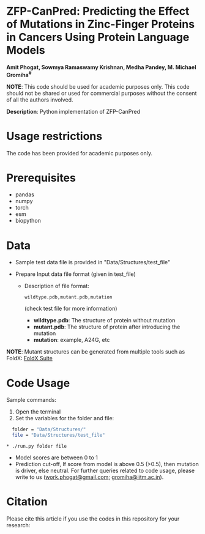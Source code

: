 # ZFP-CanPred: Predicting the Effect of Mutations in Zinc-Finger Proteins in Cancers Using Protein Language Models
**Amit Phogat, Sowmya Ramaswamy Krishnan, Medha Pandey, M. Michael Gromiha<sup>#</sup>**

**NOTE**: This code should be used for academic purposes only. This code should not be shared or used for commercial purposes without the consent of all the authors involved.

**Description**: Python implementation of ZFP-CanPred

# Usage restrictions
The code has been provided for academic purposes only.
# Prerequisites
* pandas
* numpy
* torch
* esm
* biopython
 
# Data

* Sample test data file is provided in "Data/Structures/test_file"

* Prepare Input data file format (given in test_file)
  * Description of file format:
    
    ```
    wildtype.pdb,mutant.pdb,mutation
    ```
    (check test file for more information)

    - **wildtype.pdb**: The structure of protein without mutation
    - **mutant.pdb**: The structure of protein after introducing the mutation
    - **mutation**: example, A24G, etc

**NOTE**: Mutant structures can be generated from multiple tools such as FoldX: [FoldX Suite](https://foldxsuite.crg.eu/products#foldx_suite)


# Code Usage

Sample commands:

1. Open the terminal
2. Set the variables for the folder and file:

```bash
  folder = "Data/Structures/"
  file = "Data/Structures/test_file"
```
```
* ./run.py folder file
```
* Model scores are between 0 to 1
* Prediction cut-off, If score from model is above 0.5 (>0.5), then mutation is driver, else neutral. 
For further queries related to code usage, please write to us (work.phogat@gmail.com; gromiha@iitm.ac.in).

# Citation
Please cite this article if you use the codes in this repository for your research:
